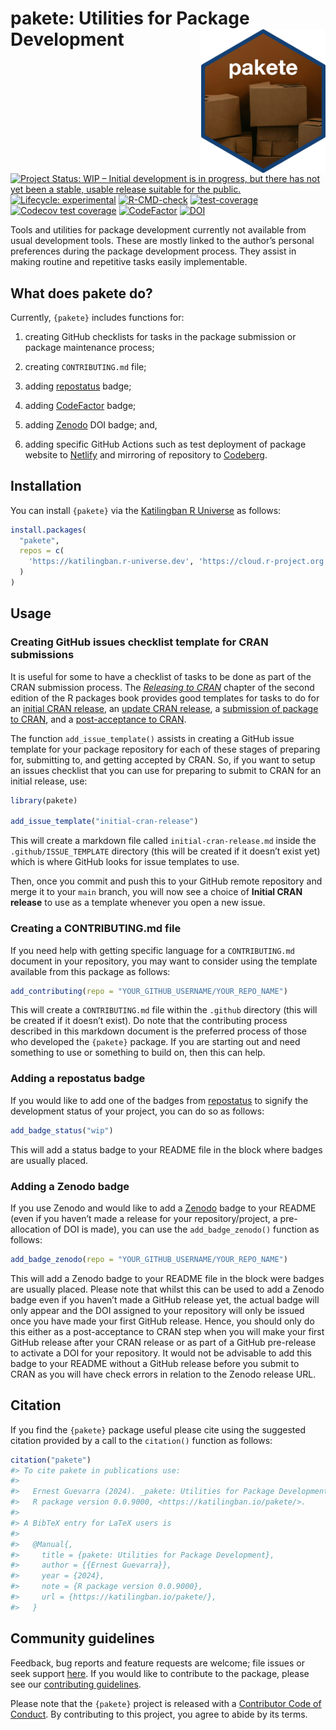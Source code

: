 
<!-- README.md is generated from README.Rmd. Please edit that file -->

# pakete: Utilities for Package Development <img src='man/figures/logo.png' width='200px' align='right' />

<!-- badges: start -->

[![Project Status: WIP – Initial development is in progress, but there
has not yet been a stable, usable release suitable for the
public.](https://www.repostatus.org/badges/latest/wip.svg)](https://www.repostatus.org/#wip)
[![Lifecycle:
experimental](https://img.shields.io/badge/lifecycle-experimental-orange.svg)](https://lifecycle.r-lib.org/articles/stages.html#experimental)
[![R-CMD-check](https://github.com/katilingban/pakete/actions/workflows/R-CMD-check.yaml/badge.svg)](https://github.com/katilingban/pakete/actions/workflows/R-CMD-check.yaml)
[![test-coverage](https://github.com/katilingban/pakete/actions/workflows/test-coverage.yaml/badge.svg)](https://github.com/katilingban/pakete/actions/workflows/test-coverage.yaml)
[![Codecov test
coverage](https://codecov.io/gh/katilingban/pakete/branch/main/graph/badge.svg)](https://app.codecov.io/gh/katilingban/pakete?branch=main)
[![CodeFactor](https://www.codefactor.io/repository/github/katilingban/pakete/badge)](https://www.codefactor.io/repository/github/katilingban/pakete)
[![DOI](https://zenodo.org/badge/790010725.svg)](https://zenodo.org/badge/latestdoi/790010725)
<!-- badges: end -->

Tools and utilities for package development currently not available from
usual development tools. These are mostly linked to the author’s
personal preferences during the package development process. They assist
in making routine and repetitive tasks easily implementable.

## What does pakete do?

Currently, `{pakete}` includes functions for:

1.  creating GitHub checklists for tasks in the package submission or
    package maintenance process;

2.  creating `CONTRIBUTING.md` file;

3.  adding [repostatus](https://www.repostatus.org/) badge;

4.  adding [CodeFactor](https://www.codefactor.io/) badge;

5.  adding [Zenodo](https://zenodo.org/) DOI badge; and,

6.  adding specific GitHub Actions such as test deployment of package
    website to [Netlify](https://www.netlify.com/) and mirroring of
    repository to [Codeberg](https://codeberg.org/).

## Installation

You can install `{pakete}` via the [Katilingban R
Universe](https://katilingban.r-universe.dev) as follows:

``` r
install.packages(
  "pakete",
  repos = c(
    'https://katilingban.r-universe.dev', 'https://cloud.r-project.org'
  )
)
```

## Usage

### Creating GitHub issues checklist template for CRAN submissions

It is useful for some to have a checklist of tasks to be done as part of
the CRAN submission process. The [*Releasing to
CRAN*](https://r-pkgs.org/release.html) chapter of the second edition of
the R packages book provides good templates for tasks to do for an
[initial CRAN
release](https://r-pkgs.org/release.html#sec-release-initial), an
[update CRAN
release](https://r-pkgs.org/release.html#keeping-up-with-change), a
[submission of package to
CRAN](https://r-pkgs.org/release.html#sec-release-process), and a
[post-acceptance to
CRAN](https://r-pkgs.org/release.html#sec-release-post-acceptance).

The function `add_issue_template()` assists in creating a GitHub issue
template for your package repository for each of these stages of
preparing for, submitting to, and getting accepted by CRAN. So, if you
want to setup an issues checklist that you can use for preparing to
submit to CRAN for an initial release, use:

``` r
library(pakete)

add_issue_template("initial-cran-release")
```

This will create a markdown file called `initial-cran-release.md` inside
the `.github/ISSUE_TEMPLATE` directory (this will be created if it
doesn’t exist yet) which is where GitHub looks for issue templates to
use.

Then, once you commit and push this to your GitHub remote repository and
merge it to your `main` branch, you will now see a choice of **Initial
CRAN release** to use as a template whenever you open a new issue.

### Creating a CONTRIBUTING.md file

If you need help with getting specific language for a `CONTRIBUTING.md`
document in your repository, you may want to consider using the template
available from this package as follows:

``` r
add_contributing(repo = "YOUR_GITHUB_USERNAME/YOUR_REPO_NAME")
```

This will create a `CONTRIBUTING.md` file within the `.github` directory
(this will be created if it doesn’t exist). Do note that the
contributing process described in this markdown document is the
preferred process of those who developed the `{pakete}` package. If you
are starting out and need something to use or something to build on,
then this can help.

### Adding a repostatus badge

If you would like to add one of the badges from
[repostatus](https://www.repostatus.org/) to signify the development
status of your project, you can do so as follows:

``` r
add_badge_status("wip")
```

This will add a status badge to your README file in the block where
badges are usually placed.

### Adding a Zenodo badge

If you use Zenodo and would like to add a [Zenodo](https://zenodo.org/)
badge to your README (even if you haven’t made a release for your
repository/project, a pre-allocation of DOI is made), you can use the
`add_badge_zenodo()` function as follows:

``` r
add_badge_zenodo(repo = "YOUR_GITHUB_USERNAME/YOUR_REPO_NAME")
```

This will add a Zenodo badge to your README file in the block were
badges are usually placed. Please note that whilst this can be used to
add a Zenodo badge even if you haven’t made a GitHub release yet, the
actual badge will only appear and the DOI assigned to your repository
will only be issued once you have made your first GitHub release. Hence,
you should only do this either as a post-acceptance to CRAN step when
you will make your first GitHub release after your CRAN release or as
part of a GitHub pre-release to activate a DOI for your repository. It
would not be advisable to add this badge to your README without a GitHub
release before you submit to CRAN as you will have check errors in
relation to the Zenodo release URL.

## Citation

If you find the `{pakete}` package useful please cite using the
suggested citation provided by a call to the `citation()` function as
follows:

``` r
citation("pakete")
#> To cite pakete in publications use:
#> 
#>   Ernest Guevarra (2024). _pakete: Utilities for Package Development_.
#>   R package version 0.0.9000, <https://katilingban.io/pakete/>.
#> 
#> A BibTeX entry for LaTeX users is
#> 
#>   @Manual{,
#>     title = {pakete: Utilities for Package Development},
#>     author = {{Ernest Guevarra}},
#>     year = {2024},
#>     note = {R package version 0.0.9000},
#>     url = {https://katilingban.io/pakete/},
#>   }
```

## Community guidelines

Feedback, bug reports and feature requests are welcome; file issues or
seek support [here](https://github.com/katilingban/pakete/issues). If
you would like to contribute to the package, please see our
[contributing
guidelines](https://katilingban.io/pakete/CONTRIBUTING.html).

Please note that the `{pakete}` project is released with a [Contributor
Code of Conduct](https://katilingban.io/pakete/CODE_OF_CONDUCT.html). By
contributing to this project, you agree to abide by its terms.
